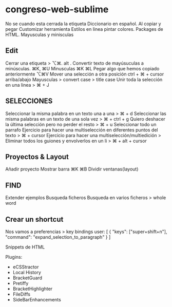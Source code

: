 # congreso-web-sublime


No se cuando esta cerrada la etiqueta
Diccionario en español.
Al copiar y pegar
Customizar herramienta
Estilos en linea pintar colores.
Packages de HTML.
Mayusculas y minisculas

## Edit
Cerrar una etiqueta > ⌥⌘. alt .
Convertir texto de mayúsuculas a minúsculas. ⌘K, ⌘U Minusculas ⌘K ⌘L
Pegar algo que hemos copiado anteriormente ⌥⌘V
Mover una selección a otra posición ctrl + ⌘ + cursor arriba/abajo
Mayusculas > convert case > title case
Unir toda la selección en una linea > ⌘ + J


## SELECCIONES
Seleccionar la misma palabra en un texto una a una > ⌘ + d
Seleccionar las misma palabras en un texto de una sola vez > ⌘ + ctrl + g
Quiero deshacer la última selección pero no perder el resto > ⌘ + u
Seleccionar todo un parrafo
Ejercicio para hacer una multiselección en diferentes puntos del texto > ⌘ + cursor
Ejercicio para hacer una multiselección/multiedición > Eliminar todos los guiones y envolverlos en un li > ⌘ + alt + cursor

## Proyectos & Layout
Añadir proyecto
Mostrar barra ⌘K ⌘B
Dividir ventanas(layout)



## FIND
Extender ejemplos
Busqueda ficheros
Busqueda en varios ficheros > whole word

## Crear un shortcut
Nos vamos a preferencias > key bindings user:
[
    { "keys": ["super+shift+n"], "command": "expand_selection_to_paragraph" }
]





Snippets de HTML

Plugins:
- eCSStractor
- Local History
- BracketGuard
- Pretiffy
- BracketHighlighter
- FileDiffs
- SideBarEnhancements